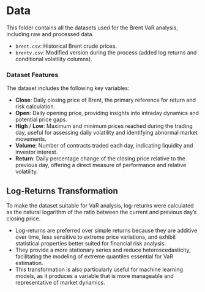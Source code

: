 # Data

This folder contains all the datasets used for the Brent VaR analysis, including raw and processed data.  
- `brent.csv`: Historical Brent crude prices.
- `brentv.csv`: Modified version during the process (added log returns and conditional volatility columns).


### Dataset Features

The dataset includes the following key variables:

- **Close**: Daily closing price of Brent, the primary reference for return and risk calculation.  
- **Open**: Daily opening price, providing insights into intraday dynamics and potential price gaps.  
- **High** / **Low**: Maximum and minimum prices reached during the trading day, useful for assessing daily volatility and identifying abnormal market movements.  
- **Volume**: Number of contracts traded each day, indicating liquidity and investor interest.  
- **Return**: Daily percentage change of the closing price relative to the previous day, offering a direct measure of performance and relative volatility.

## Log-Returns Transformation

To make the dataset suitable for VaR analysis, log-returns were calculated as the natural logarithm of the ratio between the current and previous day’s closing price.
- Log-returns are preferred over simple returns because they are additive over time, less sensitive to extreme price variations, and exhibit statistical properties better suited for financial risk analysis.
- They provide a more stationary series and reduce heteroscedasticity, facilitating the modeling of extreme quantiles essential for VaR estimation.
- This transformation is also particularly useful for machine learning models, as it produces a variable that is more manageable and representative of market dynamics.
